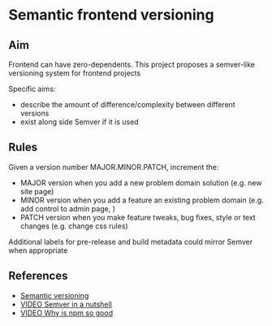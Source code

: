 # Semantic frontend versioning


## Aim

Frontend can have zero-dependents. This project proposes a semver-like versioning system for frontend projects

Specific aims:
- describe the amount of difference/complexity between different versions
- exist along side Semver if it is used

## Rules

Given a version number MAJOR.MINOR.PATCH, increment the:

* MAJOR version when you add a new problem domain solution (e.g. new site page)
* MINOR version when you add a feature an existing problem domain (e.g. add control to admin page, )
* PATCH version when you make feature tweaks, bug fixes, style or text changes (e.g. change css rules)

Additional labels for pre-release and build metadata could mirror Semver when appropriate

## References

* [Semantic versioning](http://semver.org/)
* [VIDEO Semver in a nutshell](https://www.youtube.com/watch?v=aK0-SrdHriw#t=20m22s)
* [VIDEO Why is npm so good](https://www.youtube.com/watch?v=aK0-SrdHriw#t=23m08s)
